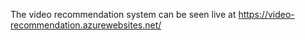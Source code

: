 
The video recommendation system can be seen live at https://video-recommendation.azurewebsites.net/
